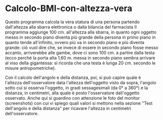# Calcolo-BMI-con-altezza-vera
Questo programma calcola la vera statura di una persona partendo dall'altezza alla sbarra elettronica o dalla bilancia del farmacista
Il programma aggiunge 100 cm. all'altezza alla sbarra, in quanto ogni oggetto messo in secondo piano diventa più grande della persona in primo piano in quanto tende all'infinito, ovvero più va in secondo piano e più diventa grande: ciò vuol dire che, se invece di essere in secondo piano fosse messo accanto, arriverebbe alle gambe, dove ci sono 100 cm. a partire dalla testa (ecco perché la porta alta 1,60 m. messa in secondo piano sembra arrivare al viso della gigantessa: si ricorda che una testa è lunga 20 cm. secondo le misure antropometriche).

Con il calcolo dell'angolo e della distanza, poi, si può capire quale è l'altezza dell'osservatore data l'altezza dell'oggetto visto da sopra, l'angolo sotto cui si osserva l'oggetto, in gradi sessagesimali (da 0° a 360°) e la distanza, in centimetri, alla quale è posto l'osservatore dall'oggetto osservato. Anche qui si guardino con attenzione le foto del monitor (screenshots) con cui vi spiego quali valori si mettono nella sezione "Test dell'angolo e della distanza" per ricavare l'altezza in centimetri dell'osservatore.
